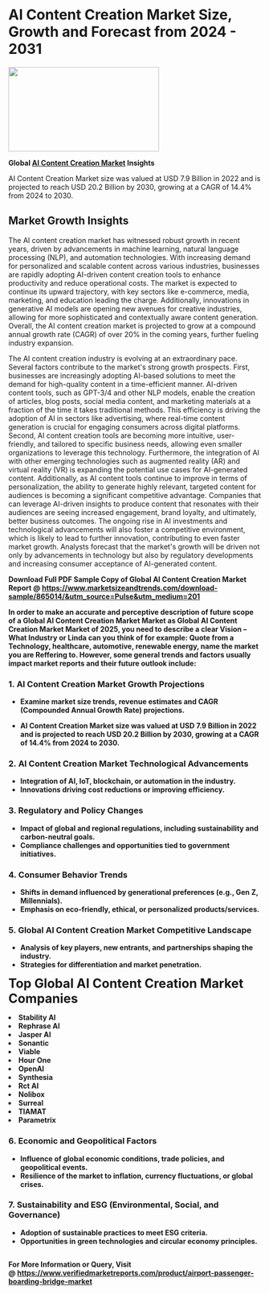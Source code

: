 <H1>AI Content Creation Market Size, Growth and Forecast from 2024 - 2031</H1><img class="aligncenter size-medium wp-image-584254" src="https://thirdeyenews.in/wp-content/uploads/2024/09/Global-Market-Research-300x168.jpeg" alt="" width="300" height="168" /><p><strong>Global&nbsp;<a href="https://www.marketsizeandtrends.com/download-sample/865014/&amp;utm_source=Pulse&amp;utm_medium=201">AI Content Creation Market</a> Insights</strong></p><p>AI Content Creation Market size was valued at USD 7.9 Billion in 2022 and is projected to reach USD 20.2 Billion by 2030, growing at a CAGR of 14.4% from 2024 to 2030.</p><p><h2>Market Growth Insights</h2> <p>The AI content creation market has witnessed robust growth in recent years, driven by advancements in machine learning, natural language processing (NLP), and automation technologies. With increasing demand for personalized and scalable content across various industries, businesses are rapidly adopting AI-driven content creation tools to enhance productivity and reduce operational costs. The market is expected to continue its upward trajectory, with key sectors like e-commerce, media, marketing, and education leading the charge. Additionally, innovations in generative AI models are opening new avenues for creative industries, allowing for more sophisticated and contextually aware content generation. Overall, the AI content creation market is projected to grow at a compound annual growth rate (CAGR) of over 20% in the coming years, further fueling industry expansion.</p> <p><strong></strong></p> <p>The AI content creation industry is evolving at an extraordinary pace. Several factors contribute to the market's strong growth prospects. First, businesses are increasingly adopting AI-based solutions to meet the demand for high-quality content in a time-efficient manner. AI-driven content tools, such as GPT-3/4 and other NLP models, enable the creation of articles, blog posts, social media content, and marketing materials at a fraction of the time it takes traditional methods. This efficiency is driving the adoption of AI in sectors like advertising, where real-time content generation is crucial for engaging consumers across digital platforms. Second, AI content creation tools are becoming more intuitive, user-friendly, and tailored to specific business needs, allowing even smaller organizations to leverage this technology. Furthermore, the integration of AI with other emerging technologies such as augmented reality (AR) and virtual reality (VR) is expanding the potential use cases for AI-generated content. Additionally, as AI content tools continue to improve in terms of personalization, the ability to generate highly relevant, targeted content for audiences is becoming a significant competitive advantage. Companies that can leverage AI-driven insights to produce content that resonates with their audiences are seeing increased engagement, brand loyalty, and ultimately, better business outcomes. The ongoing rise in AI investments and technological advancements will also foster a competitive environment, which is likely to lead to further innovation, contributing to even faster market growth. Analysts forecast that the market's growth will be driven not only by advancements in technology but also by regulatory developments and increasing consumer acceptance of AI-generated content. <p><strong></p><p><span class=""><strong>Download Full PDF Sample Copy of Global AI Content Creation Market Report</strong> @ <a href="https://www.marketsizeandtrends.com/download-sample/865014/&amp;utm_source=Pulse&amp;utm_medium=201" target="_blank">https://www.marketsizeandtrends.com/download-sample/865014/&amp;utm_source=Pulse&amp;utm_medium=201</a></span></p><p>In order to make an accurate and perceptive description of future scope of a Global&nbsp;AI Content Creation Market Market as Global&nbsp;AI Content Creation Market Market of 2025, you need to describe a clear Vision &ndash; What Industry or Linda can you think of for example: Quote from a Technology, healthcare, automotive, renewable energy, name the market you are Reffering to. However, some general trends and factors usually impact market reports and their future outlook include:</p><h3>1.&nbsp;<strong>AI Content Creation Market Growth Projections</strong></h3><ul><li>Examine market size trends, revenue estimates and CAGR (Compounded Annual Growth Rate) projections.</li><li><p>AI Content Creation Market size was valued at USD 7.9 Billion in 2022 and is projected to reach USD 20.2 Billion by 2030, growing at a CAGR of 14.4% from 2024 to 2030.</p></li></ul><h3>2.&nbsp;<strong>AI Content Creation Market Technological Advancements</strong></h3><ul><li>Integration of AI, IoT, blockchain, or automation in the industry.</li><li>Innovations driving cost reductions or improving efficiency.</li></ul><h3>3.&nbsp;<strong>Regulatory and Policy Changes</strong></h3><ul><li>Impact of global and regional regulations, including sustainability and carbon-neutral goals.</li><li>Compliance challenges and opportunities tied to government initiatives.</li></ul><h3>4.&nbsp;<strong>Consumer Behavior Trends</strong></h3><ul><li>Shifts in demand influenced by generational preferences (e.g., Gen Z, Millennials).</li><li>Emphasis on eco-friendly, ethical, or personalized products/services.</li></ul><h3>5.&nbsp;<strong>Global AI Content Creation Market Competitive Landscape</strong></h3><ul><li>Analysis of key players, new entrants, and partnerships shaping the industry.</li><li>Strategies for differentiation and market penetration.</li></ul><p data-pm-slice="1 1 []"><span style="color: inherit; font-family: inherit; font-size: 25px;">Top Global AI Content Creation Market Companies</span></p><div class="" data-test-id=""><p><li>Stability AI</li><li> Rephrase AI</li><li> Jasper AI</li><li> Sonantic</li><li> Viable</li><li> Hour One</li><li> OpenAI</li><li> Synthesia</li><li> Rct AI</li><li> Nolibox</li><li> Surreal</li><li> TIAMAT</li><li> Parametrix</li></p></div><h3>6.&nbsp;<strong>Economic and Geopolitical Factors</strong></h3><ul><li>Influence of global economic conditions, trade policies, and geopolitical events.</li><li>Resilience of the market to inflation, currency fluctuations, or global crises.</li></ul><h3>7.&nbsp;<strong>Sustainability and ESG (Environmental, Social, and Governance)</strong></h3><ul><li>Adoption of sustainable practices to meet ESG criteria.</li><li>Opportunities in green technologies and circular economy principles.</li></ul><h2><strong style="font-size: 14px;">For More Information or Query, Visit @&nbsp;</strong><a style="background-color: #ffffff; font-size: 14px;" href="https://www.marketsizeandtrends.com/report/ai-content-creation-market/" target="_blank">https://www.verifiedmarketreports.com/product/airport-passenger-boarding-bridge-market</a></h2>
